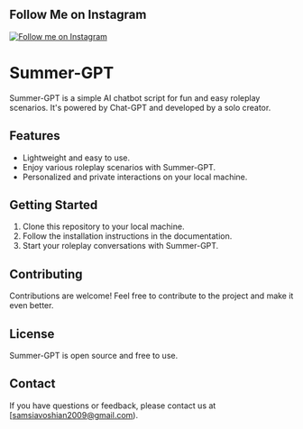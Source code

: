 ## Follow Me on Instagram

[![Follow me on Instagram](https://img.shields.io/badge/Follow%20me-%40samsiavoshian-%23E4405F.svg?style=for-the-badge&logo=instagram)](https://www.instagram.com/samsiavoshian/)

# Summer-GPT

Summer-GPT is a simple AI chatbot script for fun and easy roleplay scenarios. It's powered by Chat-GPT and developed by a solo creator.

## Features

- Lightweight and easy to use.
- Enjoy various roleplay scenarios with Summer-GPT.
- Personalized and private interactions on your local machine.

## Getting Started

1. Clone this repository to your local machine.
2. Follow the installation instructions in the documentation.
3. Start your roleplay conversations with Summer-GPT.

## Contributing

Contributions are welcome! Feel free to contribute to the project and make it even better.

## License

Summer-GPT is open source and free to use.

## Contact

If you have questions or feedback, please contact us at [samsiavoshian2009@gmail.com).
